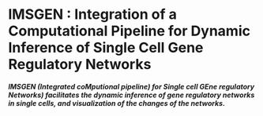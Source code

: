 # lMSGEN : Integration of a Computational Pipeline for Dynamic Inference of Single Cell Gene Regulatory Networks 
##### lMSGEN (Integrated coMputional pipeline) for Single cell GEne regulatory Networks) facilitates the dynamic inference of gene regulatory networks in single cells, and visualization of the changes of the networks.
